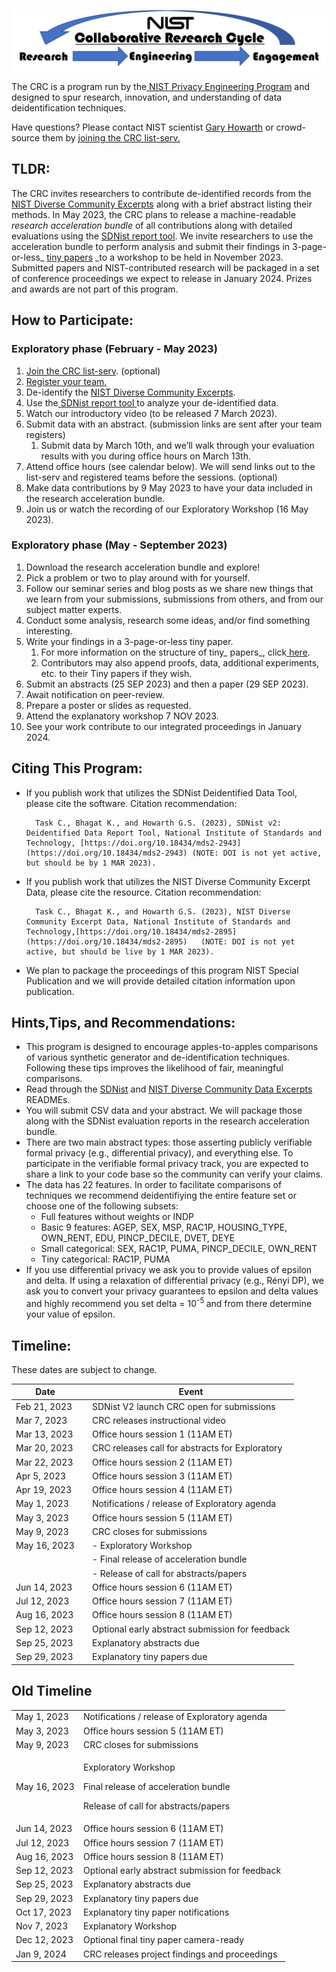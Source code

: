 <script src="https://pages.nist.gov/nist-header-footer/js/jquery-1.9.0.min.js" type="text/javascript" defer="defer"></script>
<script src="https://pages.nist.gov/nist-header-footer/js/nist-header-footer.js" type="text/javascript" defer="defer"></script>

<link rel="stylesheet" href="https://pages.nist.gov/nist-header-footer/css/nist-combined.css">
<link rel="stylesheet" href="https://pages.nist.gov/privacy_collaborative_research_cycle/static/css/NISTStyle.css">

<link rel="stylesheet" href="https://pages.nist.gov/privacy_collaborative_research_cycle/static/css/NISTPages.css">

<meta http-equiv="Content-Type" content="text/html; charset=UTF-8" />

<title>Collaborative Research Cycle Homepage</title> 



![alt_text](images/image1.png "image_tooltip")


The CRC is a program run by the[ NIST Privacy Engineering Program](https://www.nist.gov/itl/applied-cybersecurity/privacy-engineering) and designed to spur research, innovation, and understanding of data deidentification techniques.

Have questions? Please contact NIST scientist [Gary Howarth](mailto:gary.howarth@nist.gov?subject=[CRC]) or crowd-source them by [joining the CRC list-serv.](http://CRC+subscribe@list.nist.gov?subject=subscribe)


## TLDR:

The CRC invites researchers to contribute de-identified records from the [NIST Diverse Community Excerpts](https://github.com/usnistgov/SDNist/tree/main/nist%20diverse%20communities%20data%20excerpts) along with a brief abstract listing their methods. In May 2023, the CRC plans to release a machine-readable _research acceleration bundle_ of all contributions along with detailed evaluations using the [SDNist report tool](https://github.com/usnistgov/SDNist/). We invite researchers to use the acceleration bundle to perform analysis and submit their findings in 3-page-or-less_ [tiny papers](https://iclr.cc/Conferences/2023/CallForTinyPapers) _to a workshop to be held in November 2023. Submitted papers and NIST-contributed research will be packaged in a set of conference proceedings we expect to release in January 2024. Prizes and awards are not part of this program.


## How to Participate:


### Exploratory phase (February - May 2023)



1. [Join the CRC list-serv](CRC+subscribe@list.nist.gov?subject=subscribe). (optional)
2. [Register your team.](https://docs.google.com/forms/d/e/1FAIpQLSde8IklaZFEXlCBb0g_EVh6rf7tyxfCsB5yieZ-8hBomlRTGQ/viewform?usp=sf_link)
3. De-identify the [NIST Diverse Community Excerpts](https://github.com/usnistgov/SDNist/tree/main/nist%20diverse%20communities%20data%20excerpts).
4. Use the[ SDNist report tool ](https://github.com/usnistgov/SDNist/)to analyze your de-identified data.
5. Watch our introductory video (to be released 7 March 2023).
6. Submit data with an abstract. (submission links are sent after your team registers)
    1. Submit data by March 10th, and we’ll walk through your evaluation results with you during office hours on March 13th.
7. Attend office hours (see calendar below). We will send links out to the list-serv and registered teams before the sessions. (optional)
8. Make data contributions by 9 May 2023 to have your data included in the research acceleration bundle.
9. Join us or watch the recording of our Exploratory Workshop (16 May 2023).


### Exploratory phase (May - September 2023)



1. Download the research acceleration bundle and explore!
2. Pick a problem or two to play around with for yourself.
3. Follow our seminar series and blog posts as we share new things that we learn from your submissions, submissions from others, and from our subject matter experts.
4. Conduct some analysis, research some ideas, and/or find something interesting.
5. Write your findings in a 3-page-or-less tiny paper.
    1. For more information on the structure of tiny_ papers_, click[ here](https://iclr.cc/Conferences/2023/CallForTinyPapers).
    2. Contributors may also append proofs, data, additional experiments, etc. to their Tiny papers if they wish.
6. Submit an abstracts (25 SEP 2023) and then a paper (29 SEP 2023).
7. Await notification on peer-review.
8. Prepare a poster or slides as requested.
9. Attend the explanatory workshop 7 NOV 2023.
10. See your work contribute to our integrated proceedings in January 2024.


## Citing This Program:



* If you publish work that utilizes the SDNist Deidentified Data Tool, please cite the software. Citation recommendation:

        Task C., Bhagat K., and Howarth G.S. (2023), SDNist v2: Deidentified Data Report Tool, National Institute of Standards and Technology, [https://doi.org/10.18434/mds2-2943](https://doi.org/10.18434/mds2-2943) (NOTE: DOI is not yet active, but should be by 1 MAR 2023).

* If you publish work that utilizes the NIST Diverse Community Excerpt Data, please cite the resource. Citation recommendation:

        Task C., Bhagat K., and Howarth G.S. (2023), NIST Diverse Community Excerpt Data, National Institute of Standards and Technology,[https://doi.org/10.18434/mds2-2895](https://doi.org/10.18434/mds2-2895)   (NOTE: DOI is not yet active, but should be live by 1 MAR 2023).

* We plan to package the proceedings of this program NIST Special Publication and we will provide detailed citation information upon publication.


## Hints,Tips, and Recommendations:



* This program is designed to encourage apples-to-apples comparisons of various synthetic generator and de-identification techniques. Following these tips improves the likelihood of fair, meaningful comparisons.
* Read through the [SDNist](https://github.com/usnistgov/SDNist) and [NIST Diverse Community Data Excerpts](https://github.com/usnistgov/SDNist/tree/main/nist%20diverse%20communities%20data%20excerpts) READMEs.
* You will submit CSV data and your abstract. We will package those along with the SDNist evaluation reports in the research acceleration bundle.
* There are two main abstract types: those asserting publicly verifiable formal privacy (e.g., differential privacy), and everything else. To participate in the verifiable formal privacy track, you are expected to share a link to your code base so the community can verify your claims.
* The data has 22 features. In order to facilitate comparisons of techniques we recommend deidentifiying the entire feature set or choose one of the following subsets:
    * Full features without weights or INDP
    * Basic 9 features: AGEP, SEX, MSP, RAC1P, HOUSING_TYPE, OWN_RENT, EDU, PINCP_DECILE, DVET, DEYE
    * Small categorical: SEX, RAC1P, PUMA, PINCP_DECILE, OWN_RENT
    * Tiny categorical:  RAC1P, PUMA
* If you use differential privacy we ask you to provide values of epsilon and delta. If using a relaxation of differential privacy (e.g., Rényi DP), we ask you to convert your privacy guarantees to epsilon and delta values and highly recommend you set delta = 10<sup>-5 </sup>and from there determine your value of epsilon.


## Timeline:

These dates are subject to change.

|   Date         | |  Event                                         |
|----------------|-|-------------------------------------------------|
| Feb 21, 2023   | | SDNist V2 launch CRC open for submissions       |
| Mar 7, 2023    | | CRC releases instructional video                |
| Mar 13, 2023   | | Office hours session 1 (11AM ET)                |
| Mar 20, 2023   | | CRC releases call for abstracts for Exploratory |
| Mar 22, 2023   | | Office hours session 2 (11AM ET)                |
| Apr 5, 2023    | | Office hours session 3 (11AM ET)                |
| Apr 19, 2023   | | Office hours session 4 (11AM ET)                |
| May 1, 2023    | | Notifications / release of Exploratory agenda   |
| May 3, 2023    | | Office hours session 5 (11AM ET)                |
| May 9, 2023    | | CRC closes for submissions                      |
| May 16, 2023   | | - Exploratory Workshop                          |
|                | | - Final release of acceleration bundle          |
|                | | - Release of call for abstracts/papers          |
| Jun 14, 2023   | | Office hours session 6 (11AM ET)                |
| Jul 12, 2023   | | Office hours session 7 (11AM ET)                |
| Aug 16, 2023   | | Office hours session 8 (11AM ET)                |
| Sep 12, 2023   | | Optional early abstract submission for feedback |
| Sep 25, 2023   | | Explanatory abstracts due                       |
| Sep 29, 2023   | | Explanatory tiny papers due                     |



## Old Timeline

<table>
<tbody>
<tr class="odd">
<td>May 1, 2023</td>
<td>Notifications / release of Exploratory agenda</td>
</tr>
<tr class="even">
<td>May 3, 2023</td>
<td>Office hours session 5 (11AM ET)</td>
</tr>
<tr class="odd">
<td>May 9, 2023</td>
<td>CRC closes for submissions</td>
</tr>
<tr class="even">
<td>May 16, 2023</td>
<td><p>Exploratory Workshop</p>
<p>Final release of acceleration bundle</p>
<p>Release of call for abstracts/papers</p></td>
</tr>
<tr class="odd">
<td>Jun 14, 2023</td>
<td>Office hours session 6 (11AM ET)</td>
</tr>
<tr class="even">
<td>Jul 12, 2023</td>
<td>Office hours session 7 (11AM ET)</td>
</tr>
<tr class="odd">
<td>Aug 16, 2023</td>
<td>Office hours session 8 (11AM ET)</td>
</tr>
<tr class="even">
<td>Sep 12, 2023</td>
<td>Optional early abstract submission for feedback </td>
</tr>
<tr class="odd">
<td>Sep 25, 2023</td>
<td>Explanatory abstracts due</td>
</tr>
<tr class="even">
<td>Sep 29, 2023</td>
<td>Explanatory tiny papers due</td>
</tr>
<tr class="odd">
<td>Oct 17, 2023</td>
<td>Explanatory tiny paper notifications</td>
</tr>
<tr class="even">
<td>Nov 7, 2023</td>
<td>Explanatory Workshop</td>
</tr>
<tr class="odd">
<td>Dec 12, 2023</td>
<td>Optional final tiny paper camera-ready</td>
</tr>
<tr class="even">
<td>Jan 9, 2024</td>
<td>CRC releases project findings and proceedings</td>
</tr>
</tbody>
</table>
